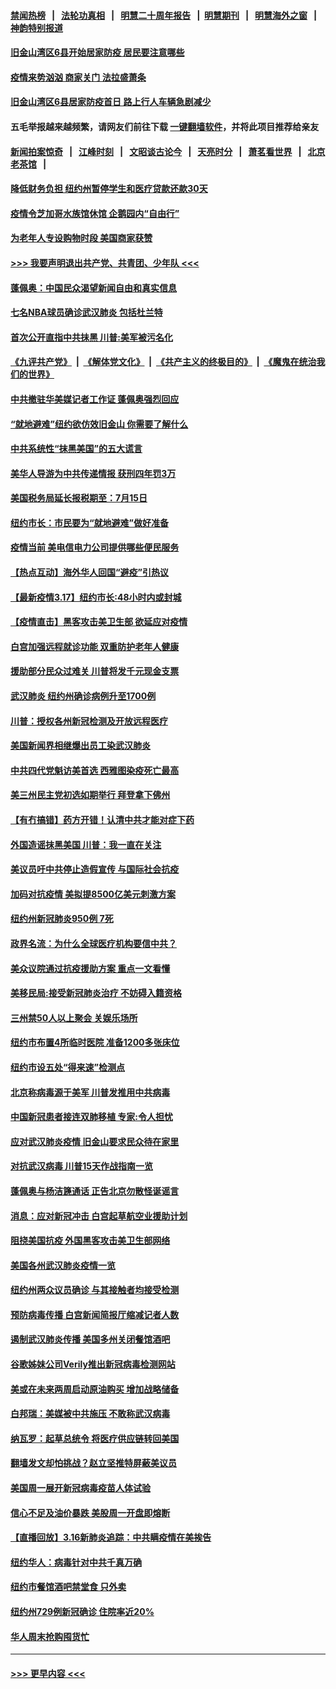 #### [禁闻热榜](热点新闻.md?=0)  &nbsp;&nbsp;|&nbsp;&nbsp; [法轮功真相](https://github.com/gfw-breaker/truth/blob/master/README.md?=0) &nbsp;&nbsp;|&nbsp;&nbsp; [明慧二十周年报告](https://github.com/gfw-breaker/mh-reports/blob/master/README.md?=0) &nbsp;&nbsp;|&nbsp;&nbsp;[明慧期刊](https://github.com/gfw-breaker/mh-qikan) &nbsp;&nbsp;|&nbsp;&nbsp; [明慧海外之窗](https://github.com/gfw-breaker/mh-news/blob/master/README.md?=0) &nbsp;&nbsp;|&nbsp;&nbsp; [神韵特别报道](https://github.com/gfw-breaker/mh-news/blob/master/shenyun.md?=0)
#### [旧金山湾区6县开始居家防疫 居民要注意哪些](../pages/nsc412/n11949063.md?t=03181602) 
#### [疫情来势汹汹 商家关门  法拉盛萧条](../pages/nsc412/n11948913.md?t=03181602) 
#### [旧金山湾区6县居家防疫首日      路上行人车辆急剧减少](../pages/nsc412/n11948994.md?t=03181602) 
#### 五毛举报越来越频繁，请网友们前往下载 [一键翻墙软件](https://github.com/gfw-breaker/ssr-accounts)，并将此项目推荐给亲友
#### [新闻拍案惊奇](https://github.com/gfw-breaker/banned-news/blob/master/pages/link4.md) &nbsp;&nbsp;|&nbsp;&nbsp; [江峰时刻](https://github.com/gfw-breaker/banned-news/blob/master/pages/link4.md) &nbsp;&nbsp;|&nbsp;&nbsp; [文昭谈古论今](https://github.com/gfw-breaker/banned-news/blob/master/pages/link4.md) &nbsp;&nbsp;|&nbsp;&nbsp; [天亮时分](https://github.com/gfw-breaker/banned-news/blob/master/pages/link4.md) &nbsp;&nbsp;|&nbsp;&nbsp; [萧茗看世界](https://github.com/gfw-breaker/banned-news/blob/master/pages/link4.md) &nbsp;&nbsp;|&nbsp;&nbsp; [北京老茶馆](https://github.com/gfw-breaker/banned-news/blob/master/pages/link4.md) &nbsp;&nbsp;|&nbsp;&nbsp; 
#### [降低财务负担 纽约州暂停学生和医疗贷款还款30天](../pages/nsc412/n11948809.md?t=03181602) 
#### [疫情令芝加哥水族馆休馆 企鹅园内“自由行”](../pages/nsc412/n11948604.md?t=03181602) 
#### [为老年人专设购物时段 美国商家获赞](../pages/nsc412/n11948463.md?t=03181602) 
#### [>>> 我要声明退出共产党、共青团、少年队 <<<](https://github.com/begood0513/goodnews/blob/master/quit/letter.md) 
#### [蓬佩奥：中国民众渴望新闻自由和真实信息](../pages/nsc412/n11948448.md?t=03181602) 
#### [七名NBA球员确诊武汉肺炎 包括杜兰特](../pages/nsc412/n11948426.md?t=03181602) 
#### [首次公开直指中共抺黑 川普:美军被污名化](../pages/nsc412/n11947947.md?t=03181602) 
#### [《九评共产党》](https://github.com/begood0513/9ping.md/blob/master/README.md) &nbsp;|&nbsp; [《解体党文化》](../../../../jtdwh.md/blob/master/README.md)  &nbsp;|&nbsp; [《共产主义的终极目的》](../../../../gczydzjmd.md/blob/master/README.md) &nbsp;|&nbsp; [《魔鬼在统治我们的世界》](../../../../mgztzwmdsj.md/blob/master/README.md) 
#### [中共撤驻华美媒记者工作证 蓬佩奥强烈回应](../pages/nsc412/n11948259.md?t=03181602) 
#### [“就地避难”纽约欲仿效旧金山  你需要了解什么](../pages/nsc412/n11948233.md?t=03181602) 
#### [中共系统性“抹黑美国”的五大谎言](../pages/nsc412/n11948112.md?t=03181602) 
#### [美华人导游为中共传递情报 获刑四年罚3万](../pages/nsc412/n11948108.md?t=03181602) 
#### [美国税务局延长报税期至：7月15日](../pages/nsc412/n11947969.md?t=03181602) 
#### [纽约市长：市民要为“就地避难”做好准备](../pages/nsc412/n11948062.md?t=03181602) 
#### [疫情当前 美电信电力公司提供哪些便民服务](../pages/nsc412/n11947887.md?t=03181602) 
#### [【热点互动】海外华人回国“避疫”引热议](../pages/nsc412/n11947713.md?t=03181602) 
#### [【最新疫情3.17】纽约市长:48小时内或封城](../pages/nsc412/n11945621.md?t=03181602) 
#### [【疫情直击】黑客攻击美卫生部 欲延应对疫情](../pages/nsc412/n11947801.md?t=03181602) 
#### [白宫加强远程就诊功能 双重防护老年人健康](../pages/nsc412/n11947872.md?t=03181602) 
#### [援助部分民众过难关 川普将发千元现金支票](../pages/nsc412/n11947860.md?t=03181602) 
#### [武汉肺炎 纽约州确诊病例升至1700例](../pages/nsc412/n11947811.md?t=03181602) 
#### [川普：授权各州新冠检测及开放远程医疗](../pages/nsc412/n11947761.md?t=03181602) 
#### [美国新闻界相继爆出员工染武汉肺炎](../pages/nsc412/n11947617.md?t=03181602) 
#### [中共四代党魁访美首选 西雅图染疫死亡最高](../pages/nsc412/n11947602.md?t=03181602) 
#### [美三州民主党初选如期举行 拜登拿下佛州](../pages/nsc412/n11947538.md?t=03181602) 
#### [【有冇搞错】药方开错！认清中共才能对症下药](../pages/nsc412/n11947665.md?t=03181602) 
#### [外国造谣抹黑美国 川普：我一直在关注](../pages/nsc412/n11947559.md?t=03181602) 
#### [美议员吁中共停止造假宣传 与国际社会抗疫](../pages/nsc412/n11947378.md?t=03181602) 
#### [加码对抗疫情 美拟提8500亿美元刺激方案](../pages/nsc412/n11947394.md?t=03181602) 
#### [纽约州新冠肺炎950例 7死](../pages/nsc412/n11946095.md?t=03181602) 
#### [政界名流：为什么全球医疗机构要信中共？](../pages/nsc412/n11945479.md?t=03181602) 
#### [美众议院通过抗疫援助方案 重点一文看懂](../pages/nsc412/n11945750.md?t=03181602) 
#### [美移民局:接受新冠肺炎治疗 不妨碍入籍资格](../pages/nsc412/n11946121.md?t=03181602) 
#### [三州禁50人以上聚会  关娱乐场所](../pages/nsc412/n11946100.md?t=03181602) 
#### [纽约市布置4所临时医院 准备1200多张床位](../pages/nsc412/n11946092.md?t=03181602) 
#### [纽约市设五处“得来速”检测点](../pages/nsc412/n11946087.md?t=03181602) 
#### [北京称病毒源于美军 川普发推用中共病毒](../pages/nsc412/n11945945.md?t=03181602) 
#### [中国新冠患者接连双肺移植 专家:令人担忧](../pages/nsc412/n11945516.md?t=03181602) 
#### [应对武汉肺炎疫情 旧金山要求民众待在家里](../pages/nsc412/n11945757.md?t=03181602) 
#### [对抗武汉病毒 川普15天作战指南一览](../pages/nsc412/n11945503.md?t=03181602) 
#### [蓬佩奥与杨洁篪通话 正告北京勿散怪诞谣言](../pages/nsc412/n11945291.md?t=03181602) 
#### [消息：应对新冠冲击 白宫起草航空业援助计划](../pages/nsc412/n11945237.md?t=03181602) 
#### [阻挠美国抗疫 外国黑客攻击美卫生部网络](../pages/nsc412/n11945190.md?t=03181602) 
#### [美国各州武汉肺炎疫情一览](../pages/nsc412/n11944066.md?t=03181602) 
#### [纽约州两众议员确诊 与其接触者均接受检测](../pages/nsc412/n11944930.md?t=03181602) 
#### [预防病毒传播 白宫新闻简报厅缩减记者人数](../pages/nsc412/n11945023.md?t=03181602) 
#### [遏制武汉肺炎传播 美国多州关闭餐馆酒吧](../pages/nsc412/n11944857.md?t=03181602) 
#### [谷歌姊妹公司Verily推出新冠病毒检测网站](../pages/nsc412/n11945017.md?t=03181602) 
#### [美或在未来两周启动原油购买 增加战略储备](../pages/nsc412/n11944956.md?t=03181602) 
#### [白邦瑞：美媒被中共施压 不敢称武汉病毒](../pages/nsc412/n11944815.md?t=03181602) 
#### [纳瓦罗：起草总统令 将医疗供应链转回美国](../pages/nsc412/n11944808.md?t=03181602) 
#### [翻墙发文却怕挑战？赵立坚推特屏蔽美议员](../pages/nsc412/n11944758.md?t=03181602) 
#### [美国周一展开新冠病毒疫苗人体试验](../pages/nsc412/n11944761.md?t=03181602) 
#### [信心不足及油价暴跌 美股周一开盘即熔断](../pages/nsc412/n11944728.md?t=03181602) 
#### [【直播回放】3.16新肺炎追踪：中共瞒疫情在美挨告](../pages/nsc412/n11944429.md?t=03181602) 
#### [纽约华人：病毒针对中共千真万确](../pages/nsc412/n11942905.md?t=03181602) 
#### [纽约市餐馆酒吧禁堂食  只外卖](../pages/nsc412/n11943729.md?t=03181602) 
#### [纽约州729例新冠确诊  住院率近20%](../pages/nsc412/n11943724.md?t=03181602) 
#### [华人周末抢购囤货忙](../pages/nsc412/n11943687.md?t=03181602) 

----
#### [ >>> 更早内容 <<< ](../indexes/nsc412-earlier.md)
